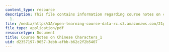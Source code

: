 ```yaml
---
content_type: resource
description: This file contains information regarding course notes on chines characters
  1.
file: /media/https%3A/open-learning-course-data-rc.s3.amazonaws.com/21g-107-chinese-i-streamlined-fall-2014/d235719790573ebbafbbb62c2f2b5407_MIT21G_107F14_CourseNote_1.pdf
file_type: application/pdf
resourcetype: Document
title: Course Notes on Chinese Characters_1
uid: d2357197-9057-3ebb-afbb-b62c2f2b5407
---
```

